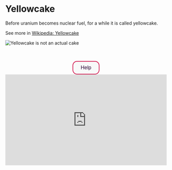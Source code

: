 <script src="//api.beta.glia.com/salemove_integration.js"></script>
<meta name="robots" content="noindex">

<style>
  .button1 {
    background-color: #F8F9F9; /* light gray */
    color: #2C0735; /* Glia black purple */
    border: 2px solid #D11149; /* Glia red */
    font-size: 16px; 
    border-radius: 14px;
    padding: 10px 24px;
    cursor: pointer;
    transition: all 0.3s ease;
    }
  .button1:hover {
    color: #F8F9F9;
    background-color: #D11149; /* Glia red */
    border-color: #D11149; /* Glia red */
    }
  .button1:active {
    color: #F8F9F9; /* light gray */
    background-color: #FB5607; /* Glia orange */
    border-color: #FB5607; /* Glia orange */
    }
  .button1:focus {
    outline: none;
    box-shadow: 0 0 0 2px #FB5607; /* Glia orange */
    }
  .footer {
    padding-top: 20px;
    padding-bottom: 30px;
    margin-top: 40px;
    font-size: 13px;
    color: #aaa;
    background: transparent url(../images/hr.png) 0 0 no-repeat;
  }
 </style>

# Yellowcake

Before uranium becomes nuclear fuel, for a while it is called yellowcake.

See more in <a href="https://en.wikipedia.org/wiki/Yellowcake" target="_blank">Wikipedia: Yellowcake</a>

![Yellowcake is not an actual cake](../img/yellowcake_border_thin.png)

<br>
<br>
<div align="center">
  <input type="button" class="button1" name="help-button" value="Help">
</div>
<div style="padding:56.25% 0 0 0;position:relative;"><iframe src="https://player.vimeo.com/video/1078224007?h=c501554db0&amp;badge=0&amp;autopause=0&amp;player_id=0&amp;app_id=58479" frameborder="0" allow="autoplay; fullscreen; picture-in-picture; clipboard-write; encrypted-media" style="position:absolute;top:0;left:0;width:100%;height:100%;" title="436575099-b48a1ca2-bcb6-4553-beec-53c59bf1c122"></iframe></div><script src="https://player.vimeo.com/api/player.js"></script>
<footer>
  
</footer>
